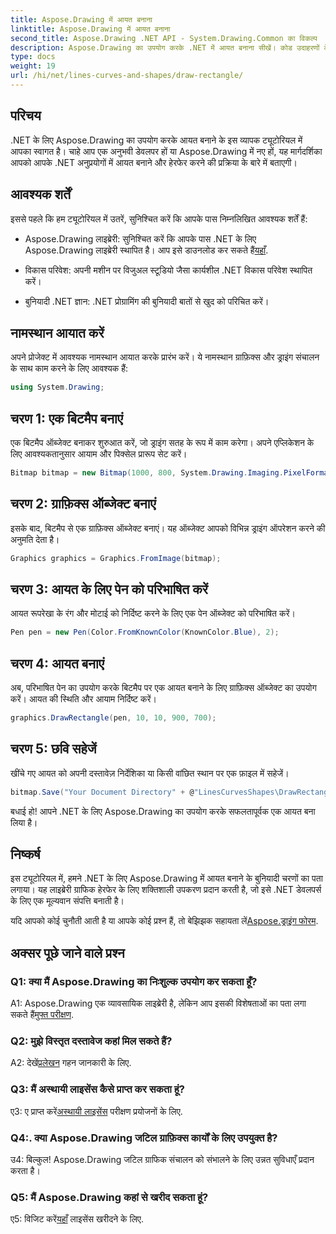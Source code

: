 ```yaml
---
title: Aspose.Drawing में आयत बनाना
linktitle: Aspose.Drawing में आयत बनाना
second_title: Aspose.Drawing .NET API - System.Drawing.Common का विकल्प
description: Aspose.Drawing का उपयोग करके .NET में आयत बनाना सीखें। कोड उदाहरणों के साथ चरण-दर-चरण मार्गदर्शिका।
type: docs
weight: 19
url: /hi/net/lines-curves-and-shapes/draw-rectangle/
---
```

## परिचय

.NET के लिए Aspose.Drawing का उपयोग करके आयत बनाने के इस व्यापक ट्यूटोरियल में आपका स्वागत है। चाहे आप एक अनुभवी डेवलपर हों या Aspose.Drawing में नए हों, यह मार्गदर्शिका आपको आपके .NET अनुप्रयोगों में आयत बनाने और हेरफेर करने की प्रक्रिया के बारे में बताएगी।

## आवश्यक शर्तें

इससे पहले कि हम ट्यूटोरियल में उतरें, सुनिश्चित करें कि आपके पास निम्नलिखित आवश्यक शर्तें हैं:

- Aspose.Drawing लाइब्रेरी: सुनिश्चित करें कि आपके पास .NET के लिए Aspose.Drawing लाइब्रेरी स्थापित है। आप इसे डाउनलोड कर सकते हैं[यहाँ](https://releases.aspose.com/drawing/net/).

- विकास परिवेश: अपनी मशीन पर विजुअल स्टूडियो जैसा कार्यशील .NET विकास परिवेश स्थापित करें।

- बुनियादी .NET ज्ञान: .NET प्रोग्रामिंग की बुनियादी बातों से खुद को परिचित करें।

## नामस्थान आयात करें

अपने प्रोजेक्ट में आवश्यक नामस्थान आयात करके प्रारंभ करें। ये नामस्थान ग्राफ़िक्स और ड्राइंग संचालन के साथ काम करने के लिए आवश्यक हैं:

```csharp
using System.Drawing;
```

## चरण 1: एक बिटमैप बनाएं

एक बिटमैप ऑब्जेक्ट बनाकर शुरुआत करें, जो ड्राइंग सतह के रूप में काम करेगा। अपने एप्लिकेशन के लिए आवश्यकतानुसार आयाम और पिक्सेल प्रारूप सेट करें।

```csharp
Bitmap bitmap = new Bitmap(1000, 800, System.Drawing.Imaging.PixelFormat.Format32bppPArgb);
```

## चरण 2: ग्राफ़िक्स ऑब्जेक्ट बनाएं

इसके बाद, बिटमैप से एक ग्राफ़िक्स ऑब्जेक्ट बनाएं। यह ऑब्जेक्ट आपको विभिन्न ड्राइंग ऑपरेशन करने की अनुमति देता है।

```csharp
Graphics graphics = Graphics.FromImage(bitmap);
```

## चरण 3: आयत के लिए पेन को परिभाषित करें

आयत रूपरेखा के रंग और मोटाई को निर्दिष्ट करने के लिए एक पेन ऑब्जेक्ट को परिभाषित करें।

```csharp
Pen pen = new Pen(Color.FromKnownColor(KnownColor.Blue), 2);
```

## चरण 4: आयत बनाएं

अब, परिभाषित पेन का उपयोग करके बिटमैप पर एक आयत बनाने के लिए ग्राफ़िक्स ऑब्जेक्ट का उपयोग करें। आयत की स्थिति और आयाम निर्दिष्ट करें।

```csharp
graphics.DrawRectangle(pen, 10, 10, 900, 700);
```

## चरण 5: छवि सहेजें

खींचे गए आयत को अपनी दस्तावेज़ निर्देशिका या किसी वांछित स्थान पर एक फ़ाइल में सहेजें।

```csharp
bitmap.Save("Your Document Directory" + @"LinesCurvesShapes\DrawRectangle_out.png");
```

बधाई हो! आपने .NET के लिए Aspose.Drawing का उपयोग करके सफलतापूर्वक एक आयत बना लिया है।

## निष्कर्ष

इस ट्यूटोरियल में, हमने .NET के लिए Aspose.Drawing में आयत बनाने के बुनियादी चरणों का पता लगाया। यह लाइब्रेरी ग्राफिक हेरफेर के लिए शक्तिशाली उपकरण प्रदान करती है, जो इसे .NET डेवलपर्स के लिए एक मूल्यवान संपत्ति बनाती है।

 यदि आपको कोई चुनौती आती है या आपके कोई प्रश्न हैं, तो बेझिझक सहायता लें[Aspose.ड्राइंग फोरम](https://forum.aspose.com/c/diagram/17).

## अक्सर पूछे जाने वाले प्रश्न

### Q1: क्या मैं Aspose.Drawing का निःशुल्क उपयोग कर सकता हूँ?

 A1: Aspose.Drawing एक व्यावसायिक लाइब्रेरी है, लेकिन आप इसकी विशेषताओं का पता लगा सकते हैं[मुफ्त परीक्षण](https://releases.aspose.com/).

### Q2: मुझे विस्तृत दस्तावेज कहां मिल सकते हैं?

 A2: देखें[प्रलेखन](https://reference.aspose.com/drawing/net/) गहन जानकारी के लिए.

### Q3: मैं अस्थायी लाइसेंस कैसे प्राप्त कर सकता हूं?

 ए3: ए प्राप्त करें[अस्थायी लाइसेंस](https://purchase.aspose.com/temporary-license/) परीक्षण प्रयोजनों के लिए.

### Q4:. क्या Aspose.Drawing जटिल ग्राफ़िक्स कार्यों के लिए उपयुक्त है?

उ4: बिल्कुल! Aspose.Drawing जटिल ग्राफिक संचालन को संभालने के लिए उन्नत सुविधाएँ प्रदान करता है।

### Q5: मैं Aspose.Drawing कहां से खरीद सकता हूं?

 ए5: विजिट करें[यहाँ](https://purchase.aspose.com/buy) लाइसेंस खरीदने के लिए.